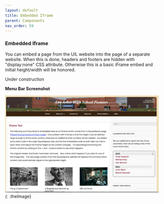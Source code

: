 ```yaml
---
layout: default
title: Embedded Iframe
parent: Components
nav_order: 59
---
```


### Embedded Iframe

You can embed a page from the UIL website into the page of a separate website.  When this is done, headers and footers are hidden with "display:none" CSS attribute. Otherwise this is a basic iFrame embed and initial height/width will be honored.

Under construction

**Menu Bar Screenshot**

![Alt Embedded Iframe](../../assets/images/embediframe.jpg "Embedded Iframe"){: .theImage}